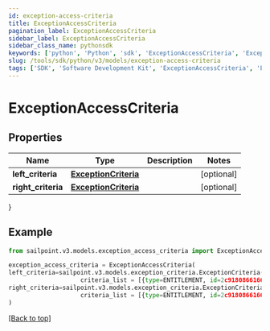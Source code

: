 ```yaml
---
id: exception-access-criteria
title: ExceptionAccessCriteria
pagination_label: ExceptionAccessCriteria
sidebar_label: ExceptionAccessCriteria
sidebar_class_name: pythonsdk
keywords: ['python', 'Python', 'sdk', 'ExceptionAccessCriteria', 'ExceptionAccessCriteria'] 
slug: /tools/sdk/python/v3/models/exception-access-criteria
tags: ['SDK', 'Software Development Kit', 'ExceptionAccessCriteria', 'ExceptionAccessCriteria']
---
```


# ExceptionAccessCriteria


## Properties

Name | Type | Description | Notes
------------ | ------------- | ------------- | -------------
**left_criteria** | [**ExceptionCriteria**](exception-criteria) |  | [optional] 
**right_criteria** | [**ExceptionCriteria**](exception-criteria) |  | [optional] 
}

## Example

```python
from sailpoint.v3.models.exception_access_criteria import ExceptionAccessCriteria

exception_access_criteria = ExceptionAccessCriteria(
left_criteria=sailpoint.v3.models.exception_criteria.ExceptionCriteria(
                    criteria_list = [{type=ENTITLEMENT, id=2c9180866166b5b0016167c32ef31a66, existing=true}, {type=ENTITLEMENT, id=2c9180866166b5b0016167c32ef31a67, existing=false}], ),
right_criteria=sailpoint.v3.models.exception_criteria.ExceptionCriteria(
                    criteria_list = [{type=ENTITLEMENT, id=2c9180866166b5b0016167c32ef31a66, existing=true}, {type=ENTITLEMENT, id=2c9180866166b5b0016167c32ef31a67, existing=false}], )
)

```
[[Back to top]](#) 

